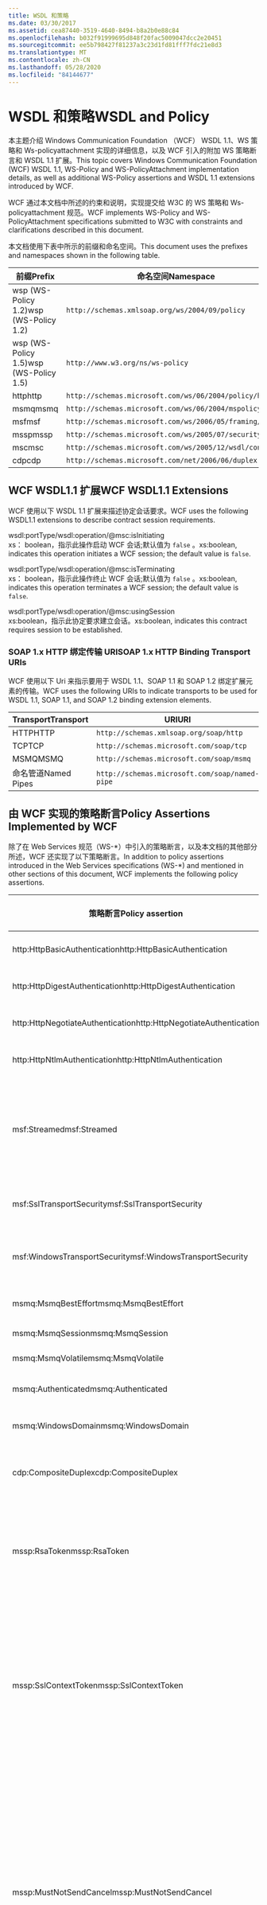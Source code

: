 ```yaml
---
title: WSDL 和策略
ms.date: 03/30/2017
ms.assetid: cea87440-3519-4640-8494-b8a2b0e88c84
ms.openlocfilehash: b032f91999695d848f20fac5009047dcc2e20451
ms.sourcegitcommit: ee5b798427f81237a3c23d1fd81fff7fdc21e8d3
ms.translationtype: MT
ms.contentlocale: zh-CN
ms.lasthandoff: 05/28/2020
ms.locfileid: "84144677"
---
```

# <a name="wsdl-and-policy"></a><span data-ttu-id="edb8c-102">WSDL 和策略</span><span class="sxs-lookup"><span data-stu-id="edb8c-102">WSDL and Policy</span></span>
<span data-ttu-id="edb8c-103">本主题介绍 Windows Communication Foundation （WCF） WSDL 1.1、WS 策略和 Ws-policyattachment 实现的详细信息，以及 WCF 引入的附加 WS 策略断言和 WSDL 1.1 扩展。</span><span class="sxs-lookup"><span data-stu-id="edb8c-103">This topic covers Windows Communication Foundation (WCF) WSDL 1.1, WS-Policy and WS-PolicyAttachment implementation details, as well as additional WS-Policy assertions and WSDL 1.1 extensions introduced by WCF.</span></span>  
  
 <span data-ttu-id="edb8c-104">WCF 通过本文档中所述的约束和说明，实现提交给 W3C 的 WS 策略和 Ws-policyattachment 规范。</span><span class="sxs-lookup"><span data-stu-id="edb8c-104">WCF implements WS-Policy and WS-PolicyAttachment specifications submitted to W3C with constraints and clarifications described in this document.</span></span>  
  
 <span data-ttu-id="edb8c-105">本文档使用下表中所示的前缀和命名空间。</span><span class="sxs-lookup"><span data-stu-id="edb8c-105">This document uses the prefixes and namespaces shown in the following table.</span></span>  
  
|<span data-ttu-id="edb8c-106">前缀</span><span class="sxs-lookup"><span data-stu-id="edb8c-106">Prefix</span></span>|<span data-ttu-id="edb8c-107">命名空间</span><span class="sxs-lookup"><span data-stu-id="edb8c-107">Namespace</span></span>|  
|------------|---------------|  
|<span data-ttu-id="edb8c-108">wsp (WS-Policy 1.2)</span><span class="sxs-lookup"><span data-stu-id="edb8c-108">wsp (WS-Policy 1.2)</span></span>|`http://schemas.xmlsoap.org/ws/2004/09/policy`|  
|<span data-ttu-id="edb8c-109">wsp (WS-Policy 1.5)</span><span class="sxs-lookup"><span data-stu-id="edb8c-109">wsp (WS-Policy 1.5)</span></span>|`http://www.w3.org/ns/ws-policy`|  
|<span data-ttu-id="edb8c-110">http</span><span class="sxs-lookup"><span data-stu-id="edb8c-110">http</span></span>|`http://schemas.microsoft.com/ws/06/2004/policy/http`|  
|<span data-ttu-id="edb8c-111">msmq</span><span class="sxs-lookup"><span data-stu-id="edb8c-111">msmq</span></span>|`http://schemas.microsoft.com/ws/06/2004/mspolicy/msmq`|  
|<span data-ttu-id="edb8c-112">msf</span><span class="sxs-lookup"><span data-stu-id="edb8c-112">msf</span></span>|`http://schemas.microsoft.com/ws/2006/05/framing/policy`|  
|<span data-ttu-id="edb8c-113">mssp</span><span class="sxs-lookup"><span data-stu-id="edb8c-113">mssp</span></span>|`http://schemas.microsoft.com/ws/2005/07/securitypolicy`|  
|<span data-ttu-id="edb8c-114">msc</span><span class="sxs-lookup"><span data-stu-id="edb8c-114">msc</span></span>|`http://schemas.microsoft.com/ws/2005/12/wsdl/contract`|  
|<span data-ttu-id="edb8c-115">cdp</span><span class="sxs-lookup"><span data-stu-id="edb8c-115">cdp</span></span>|`http://schemas.microsoft.com/net/2006/06/duplex`|  
  
## <a name="wcf-wsdl11-extensions"></a><span data-ttu-id="edb8c-116">WCF WSDL1.1 扩展</span><span class="sxs-lookup"><span data-stu-id="edb8c-116">WCF WSDL1.1 Extensions</span></span>  
 <span data-ttu-id="edb8c-117">WCF 使用以下 WSDL 1.1 扩展来描述协定会话要求。</span><span class="sxs-lookup"><span data-stu-id="edb8c-117">WCF uses the following WSDL1.1 extensions to describe contract session requirements.</span></span>  
  
 wsdl:portType/wsdl:operation/@msc:isInitiating  
 <span data-ttu-id="edb8c-118">xs： boolean，指示此操作启动 WCF 会话;默认值为 `false` 。</span><span class="sxs-lookup"><span data-stu-id="edb8c-118">xs:boolean, indicates this operation initiates a WCF session; the default value is `false`.</span></span>  
  
 wsdl:portType/wsdl:operation/@msc:isTerminating  
 <span data-ttu-id="edb8c-119">xs： boolean，指示此操作终止 WCF 会话;默认值为 `false` 。</span><span class="sxs-lookup"><span data-stu-id="edb8c-119">xs:boolean, indicates this operation terminates a WCF session; the default value is `false`.</span></span>  
  
 wsdl:portType/wsdl:operation/@msc:usingSession  
 <span data-ttu-id="edb8c-120">xs:boolean，指示此协定要求建立会话。</span><span class="sxs-lookup"><span data-stu-id="edb8c-120">xs:boolean, indicates this contract requires session to be established.</span></span>  
  
### <a name="soap-1x-http-binding-transport-uris"></a><span data-ttu-id="edb8c-121">SOAP 1.x HTTP 绑定传输 URI</span><span class="sxs-lookup"><span data-stu-id="edb8c-121">SOAP 1.x HTTP Binding Transport URIs</span></span>  
 <span data-ttu-id="edb8c-122">WCF 使用以下 Uri 来指示要用于 WSDL 1.1、SOAP 1.1 和 SOAP 1.2 绑定扩展元素的传输。</span><span class="sxs-lookup"><span data-stu-id="edb8c-122">WCF uses the following URIs to indicate transports to be used for WSDL 1.1, SOAP 1.1, and SOAP 1.2 binding extension elements.</span></span>  
  
|<span data-ttu-id="edb8c-123">Transport</span><span class="sxs-lookup"><span data-stu-id="edb8c-123">Transport</span></span>|<span data-ttu-id="edb8c-124">URI</span><span class="sxs-lookup"><span data-stu-id="edb8c-124">URI</span></span>|  
|---------------|---------|  
|<span data-ttu-id="edb8c-125">HTTP</span><span class="sxs-lookup"><span data-stu-id="edb8c-125">HTTP</span></span>|`http://schemas.xmlsoap.org/soap/http`|  
|<span data-ttu-id="edb8c-126">TCP</span><span class="sxs-lookup"><span data-stu-id="edb8c-126">TCP</span></span>|`http://schemas.microsoft.com/soap/tcp`|  
|<span data-ttu-id="edb8c-127">MSMQ</span><span class="sxs-lookup"><span data-stu-id="edb8c-127">MSMQ</span></span>|`http://schemas.microsoft.com/soap/msmq`|  
|<span data-ttu-id="edb8c-128">命名管道</span><span class="sxs-lookup"><span data-stu-id="edb8c-128">Named Pipes</span></span>|`http://schemas.microsoft.com/soap/named-pipe`|  
  
## <a name="policy-assertions-implemented-by-wcf"></a><span data-ttu-id="edb8c-129">由 WCF 实现的策略断言</span><span class="sxs-lookup"><span data-stu-id="edb8c-129">Policy Assertions Implemented by WCF</span></span>  
 <span data-ttu-id="edb8c-130">除了在 Web Services 规范（WS-\*）中引入的策略断言，以及本文档的其他部分所述，WCF 还实现了以下策略断言。</span><span class="sxs-lookup"><span data-stu-id="edb8c-130">In addition to policy assertions introduced in the Web Services specifications (WS-\*) and mentioned in other sections of this document, WCF implements the following policy assertions.</span></span>  
  
|<span data-ttu-id="edb8c-131">策略断言</span><span class="sxs-lookup"><span data-stu-id="edb8c-131">Policy assertion</span></span>|<span data-ttu-id="edb8c-132">策略主题</span><span class="sxs-lookup"><span data-stu-id="edb8c-132">Policy subject</span></span>|<span data-ttu-id="edb8c-133">说明</span><span class="sxs-lookup"><span data-stu-id="edb8c-133">Description</span></span>|  
|----------------------|--------------------|-----------------|  
|<span data-ttu-id="edb8c-134">http:HttpBasicAuthentication</span><span class="sxs-lookup"><span data-stu-id="edb8c-134">http:HttpBasicAuthentication</span></span>|<span data-ttu-id="edb8c-135">终结点</span><span class="sxs-lookup"><span data-stu-id="edb8c-135">Endpoint</span></span>|<span data-ttu-id="edb8c-136">终结点使用 HTTP 基本身份验证。</span><span class="sxs-lookup"><span data-stu-id="edb8c-136">Endpoint uses HTTP Basic Authentication.</span></span>|  
|<span data-ttu-id="edb8c-137">http:HttpDigestAuthentication</span><span class="sxs-lookup"><span data-stu-id="edb8c-137">http:HttpDigestAuthentication</span></span>|<span data-ttu-id="edb8c-138">终结点</span><span class="sxs-lookup"><span data-stu-id="edb8c-138">Endpoint</span></span>|<span data-ttu-id="edb8c-139">终结点使用 HTTP 摘要式身份验证。</span><span class="sxs-lookup"><span data-stu-id="edb8c-139">Endpoint uses HTTP Digest Authentication.</span></span>|  
|<span data-ttu-id="edb8c-140">http:HttpNegotiateAuthentication</span><span class="sxs-lookup"><span data-stu-id="edb8c-140">http:HttpNegotiateAuthentication</span></span>|<span data-ttu-id="edb8c-141">终结点</span><span class="sxs-lookup"><span data-stu-id="edb8c-141">Endpoint</span></span>|<span data-ttu-id="edb8c-142">终结点使用 HTTP 协商身份验证。</span><span class="sxs-lookup"><span data-stu-id="edb8c-142">Endpoint uses HTTP Negotiate Authentication.</span></span>|  
|<span data-ttu-id="edb8c-143">http:HttpNtlmAuthentication</span><span class="sxs-lookup"><span data-stu-id="edb8c-143">http:HttpNtlmAuthentication</span></span>|<span data-ttu-id="edb8c-144">终结点</span><span class="sxs-lookup"><span data-stu-id="edb8c-144">Endpoint</span></span>|<span data-ttu-id="edb8c-145">终结点使用 HTTP NTLM 身份验证。</span><span class="sxs-lookup"><span data-stu-id="edb8c-145">Endpoint uses HTTP NTLM Authentication.</span></span>|  
|<span data-ttu-id="edb8c-146">msf:Streamed</span><span class="sxs-lookup"><span data-stu-id="edb8c-146">msf:Streamed</span></span>|<span data-ttu-id="edb8c-147">终结点</span><span class="sxs-lookup"><span data-stu-id="edb8c-147">Endpoint</span></span>|<span data-ttu-id="edb8c-148">终结点使用经过流式处理的消息组帧。</span><span class="sxs-lookup"><span data-stu-id="edb8c-148">Endpoint uses streamed message framing.</span></span> <span data-ttu-id="edb8c-149">此断言与为诸如 TCP 之类的传输以及命名管道提供的消息组帧协议一起使用。</span><span class="sxs-lookup"><span data-stu-id="edb8c-149">This assertion is used with the Message Framing protocol provided for transports such as TCP, and named pipes.</span></span>|  
|<span data-ttu-id="edb8c-150">msf:SslTransportSecurity</span><span class="sxs-lookup"><span data-stu-id="edb8c-150">msf:SslTransportSecurity</span></span>|<span data-ttu-id="edb8c-151">终结点</span><span class="sxs-lookup"><span data-stu-id="edb8c-151">Endpoint</span></span>|<span data-ttu-id="edb8c-152">终结点将传输层安全 (TLS) 与消息组帧技术一起使用。</span><span class="sxs-lookup"><span data-stu-id="edb8c-152">Endpoint uses transport-layer security (TLS) with message framing.</span></span>|  
|<span data-ttu-id="edb8c-153">msf:WindowsTransportSecurity</span><span class="sxs-lookup"><span data-stu-id="edb8c-153">msf:WindowsTransportSecurity</span></span>|<span data-ttu-id="edb8c-154">终结点</span><span class="sxs-lookup"><span data-stu-id="edb8c-154">Endpoint</span></span>|<span data-ttu-id="edb8c-155">终结点将安全提供程序协商 (SPNEGO) 与消息组帧一起使用。</span><span class="sxs-lookup"><span data-stu-id="edb8c-155">Endpoint uses Security Provider Negotiation (SPNEGO) with message framing.</span></span>|  
|<span data-ttu-id="edb8c-156">msmq:MsmqBestEffort</span><span class="sxs-lookup"><span data-stu-id="edb8c-156">msmq:MsmqBestEffort</span></span>|<span data-ttu-id="edb8c-157">终结点</span><span class="sxs-lookup"><span data-stu-id="edb8c-157">Endpoint</span></span>|<span data-ttu-id="edb8c-158">具有最大努力保证的 MSMQ。</span><span class="sxs-lookup"><span data-stu-id="edb8c-158">MSMQ with best-effort guarantees.</span></span>|  
|<span data-ttu-id="edb8c-159">msmq:MsmqSession</span><span class="sxs-lookup"><span data-stu-id="edb8c-159">msmq:MsmqSession</span></span>|<span data-ttu-id="edb8c-160">终结点</span><span class="sxs-lookup"><span data-stu-id="edb8c-160">Endpoint</span></span>|<span data-ttu-id="edb8c-161">具有会话保证的 MSMQ。</span><span class="sxs-lookup"><span data-stu-id="edb8c-161">MSMQ with Session guarantees.</span></span>|  
|<span data-ttu-id="edb8c-162">msmq:MsmqVolatile</span><span class="sxs-lookup"><span data-stu-id="edb8c-162">msmq:MsmqVolatile</span></span>|<span data-ttu-id="edb8c-163">终结点</span><span class="sxs-lookup"><span data-stu-id="edb8c-163">Endpoint</span></span>|<span data-ttu-id="edb8c-164">可变 MSMQ。</span><span class="sxs-lookup"><span data-stu-id="edb8c-164">MSMQ Volatile.</span></span>|  
|<span data-ttu-id="edb8c-165">msmq:Authenticated</span><span class="sxs-lookup"><span data-stu-id="edb8c-165">msmq:Authenticated</span></span>|<span data-ttu-id="edb8c-166">终结点</span><span class="sxs-lookup"><span data-stu-id="edb8c-166">Endpoint</span></span>|<span data-ttu-id="edb8c-167">将身份验证与 MSMQ 传输一起使用。</span><span class="sxs-lookup"><span data-stu-id="edb8c-167">Authentication is used with MSMQ transport.</span></span>|  
|<span data-ttu-id="edb8c-168">msmq:WindowsDomain</span><span class="sxs-lookup"><span data-stu-id="edb8c-168">msmq:WindowsDomain</span></span>|<span data-ttu-id="edb8c-169">终结点</span><span class="sxs-lookup"><span data-stu-id="edb8c-169">Endpoint</span></span>|<span data-ttu-id="edb8c-170">MSMQ 使用 Windows 域身份验证。</span><span class="sxs-lookup"><span data-stu-id="edb8c-170">MSMQ uses Windows Domain authentication.</span></span>|  
|<span data-ttu-id="edb8c-171">cdp:CompositeDuplex</span><span class="sxs-lookup"><span data-stu-id="edb8c-171">cdp:CompositeDuplex</span></span>|<span data-ttu-id="edb8c-172">终结点</span><span class="sxs-lookup"><span data-stu-id="edb8c-172">Endpoint</span></span>|<span data-ttu-id="edb8c-173">终结点将两个独立且逆向的传输连接分别用于传入消息和传出消息。</span><span class="sxs-lookup"><span data-stu-id="edb8c-173">Endpoint uses two separate converse transport connections for in and out messages.</span></span>|  
|<span data-ttu-id="edb8c-174">mssp:RsaToken</span><span class="sxs-lookup"><span data-stu-id="edb8c-174">mssp:RsaToken</span></span>|<span data-ttu-id="edb8c-175">嵌套</span><span class="sxs-lookup"><span data-stu-id="edb8c-175">Nested</span></span>|<span data-ttu-id="edb8c-176">RSA 密钥令牌断言。</span><span class="sxs-lookup"><span data-stu-id="edb8c-176">RSA key token assertion.</span></span> <span data-ttu-id="edb8c-177">通常由作为认可签名中密钥信息的一部分直接序列化的 RSA 密钥来满足此要求。</span><span class="sxs-lookup"><span data-stu-id="edb8c-177">This requirement is typically satisfied by an RSA key serialized directly as part of the key information in an endorsing signature.</span></span>|  
|<span data-ttu-id="edb8c-178">mssp:SslContextToken</span><span class="sxs-lookup"><span data-stu-id="edb8c-178">mssp:SslContextToken</span></span>|<span data-ttu-id="edb8c-179">嵌套</span><span class="sxs-lookup"><span data-stu-id="edb8c-179">Nested</span></span>|<span data-ttu-id="edb8c-180">要求使用通过利用 WS-Trust 的 TLS 握手获取的 SecurityContextToken。</span><span class="sxs-lookup"><span data-stu-id="edb8c-180">Requires that a SecurityContextToken obtained using binary TLS handshake using WS-Trust be used.</span></span> <span data-ttu-id="edb8c-181">嵌套断言包括：sp:RequireDerivedKeys、mssp:MustNotSendCancel、mssp:RequireClientCertificate。</span><span class="sxs-lookup"><span data-stu-id="edb8c-181">Nested assertions include: sp:RequireDerivedKeys, mssp:MustNotSendCancel, mssp:RequireClientCertificate.</span></span>|  
|<span data-ttu-id="edb8c-182">mssp:MustNotSendCancel</span><span class="sxs-lookup"><span data-stu-id="edb8c-182">mssp:MustNotSendCancel</span></span>|<span data-ttu-id="edb8c-183">嵌套</span><span class="sxs-lookup"><span data-stu-id="edb8c-183">Nested</span></span>|<span data-ttu-id="edb8c-184">指定一个需求，即不要将使用 Cancel 绑定 [WS-Trust、WS-SC] 的请求安全令牌 (RST) 请求消息 [WS-Trust] 发送给给定 SecurityContextToken 的颁发机构。</span><span class="sxs-lookup"><span data-stu-id="edb8c-184">Specifies a requirement that a request security token (RST) request messages [WS-Trust] using the Cancel binding [WS-Trust, WS-SC] not be sent to the issuer of a given SecurityContextToken.</span></span> <span data-ttu-id="edb8c-185">如果此断言存在，则不得将此类请求消息发送给颁发机构。</span><span class="sxs-lookup"><span data-stu-id="edb8c-185">If this assertion is present, then such request messages must not be sent to the issuer.</span></span> <span data-ttu-id="edb8c-186">如果此断言不存在，则可以将此类请求消息发送给颁发机构。</span><span class="sxs-lookup"><span data-stu-id="edb8c-186">If this assertion is not present, then such request messages can be sent to the issuer.</span></span>|  
|<span data-ttu-id="edb8c-187">mssp:RequireClientCertificate</span><span class="sxs-lookup"><span data-stu-id="edb8c-187">mssp:RequireClientCertificate</span></span>|<span data-ttu-id="edb8c-188">嵌套</span><span class="sxs-lookup"><span data-stu-id="edb8c-188">Nested</span></span>|<span data-ttu-id="edb8c-189">这一可选元素指定需要作为 TLSNEGO 协议的一部分提供的客户端证书。</span><span class="sxs-lookup"><span data-stu-id="edb8c-189">This optional element specifies a requirement for a client certificate to be provided as part of the TLSNEGO protocol.</span></span> <span data-ttu-id="edb8c-190">如果此断言存在，则必须提供客户端证书。</span><span class="sxs-lookup"><span data-stu-id="edb8c-190">If this assertion is present, then a client certificate must be provided.</span></span> <span data-ttu-id="edb8c-191">如果此断言不存在，则不得提供客户端证书。</span><span class="sxs-lookup"><span data-stu-id="edb8c-191">If this assertion is not present, then a client certificate must not be provided.</span></span> <span data-ttu-id="edb8c-192">此断言不得在 mssp:SslContextToken 外部使用。</span><span class="sxs-lookup"><span data-stu-id="edb8c-192">This assertion must not be used outside of mssp:SslContextToken.</span></span>|  
  
## <a name="see-also"></a><span data-ttu-id="edb8c-193">另请参阅</span><span class="sxs-lookup"><span data-stu-id="edb8c-193">See also</span></span>

- [<span data-ttu-id="edb8c-194">自定义 WSDL 发布</span><span class="sxs-lookup"><span data-stu-id="edb8c-194">Custom WSDL Publication</span></span>](../../../../docs/framework/wcf/samples/custom-wsdl-publication.md)
- [<span data-ttu-id="edb8c-195">如何：导出自定义 WSDL</span><span class="sxs-lookup"><span data-stu-id="edb8c-195">How to: Export Custom WSDL</span></span>](../../../../docs/framework/wcf/extending/how-to-export-custom-wsdl.md)
- [<span data-ttu-id="edb8c-196">如何：导入自定义 WSDL</span><span class="sxs-lookup"><span data-stu-id="edb8c-196">How to: Import Custom WSDL</span></span>](../../../../docs/framework/wcf/extending/how-to-import-custom-wsdl.md)
